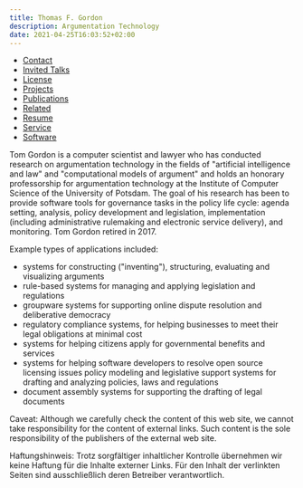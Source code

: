 ```yaml
---
title: Thomas F. Gordon
description: Argumentation Technology
date: 2021-04-25T16:03:52+02:00
---
```


- [Contact](https://contact)
- [Invited Talks](https://invited-talks)
- [License](https://license)
- [Projects](https://projects)
- [Publications](https://publications)
- [Related](https://related)
- [Resume](https://resume)
- [Service](https://service)
- [Software](https//software)

Tom Gordon is a computer scientist and lawyer who has conducted research on argumentation technology in the fields
of "artificial intelligence and law" and "computational models of
argument" and holds an honorary professorship for argumentation
technology at the Institute of Computer Science of the University of
Potsdam. The goal of his research has been to provide software tools for
governance tasks in the policy life cycle: agenda setting, analysis,
policy development and legislation, implementation (including
administrative rulemaking and electronic service delivery), and
monitoring. Tom Gordon retired in 2017.

Example types of applications included: 

- systems for constructing ("inventing"), structuring, evaluating and
  visualizing arguments
- rule-based systems for managing and applying legislation and
  regulations
- groupware systems for supporting online dispute resolution and
  deliberative democracy
- regulatory compliance systems, for helping businesses to meet their
  legal obligations at minimal cost
- systems for helping citizens apply for governmental benefits and
  services
- systems for helping software developers to resolve open source
  licensing issues policy modeling and legislative support systems for
  drafting and analyzing policies, laws and regulations
- document assembly systems for supporting the drafting of legal
  documents

Caveat: Although we carefully check the content of this web site, we
cannot take responsibility for the content of external links. Such
content is the sole responsibility of the publishers of the external
web site.

Haftungshinweis: Trotz sorgfältiger inhaltlicher Kontrolle übernehmen
wir keine Haftung für die Inhalte externer Links. Für den Inhalt der
verlinkten Seiten sind ausschließlich deren Betreiber verantwortlich.
